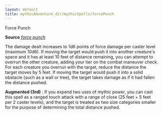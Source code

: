 ```yaml
---
layout: default
title: mythicAdventure_dir/mythicSpells/forcePunch
---
```

Force Punch

**Source** [_force punch_](ultimateMagi_dir/spells/forcePunch#_force-punch)

The damage dealt increases to 1d6 points of force damage per caster level (maximum 10d6). If moving the target would push it into another creature's space and it has at least 10 feet of distance remaining, you can attempt to overrun the other creature, adding your tier on the combat maneuver check. For each creature you overrun with the target, reduce the distance the target moves by 5 feet. If moving the target would push it into a solid obstacle (such as a wall or tree), the target takes damage as if it had fallen the distance pushed.

**Augmented (3rd)** : If you expend two uses of mythic power, you can cast this spell as a ranged touch attack with a range of close (25 feet + 5 feet per 2 caster levels), and the target is treated as two size categories smaller for the purpose of determining the total distance pushed.

